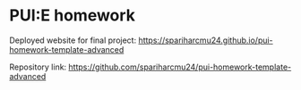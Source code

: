 # PUI:E homework

Deployed website for final project: https://spariharcmu24.github.io/pui-homework-template-advanced

Repository link: https://github.com/spariharcmu24/pui-homework-template-advanced
